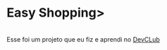 <h1>Easy Shopping></h1>
<br>
<br.
<h2>Esse foi um projeto que eu fiz e aprendi no <a href="https://rodolfomori.com.br/devclub/">DevCLub</a>
<br>

